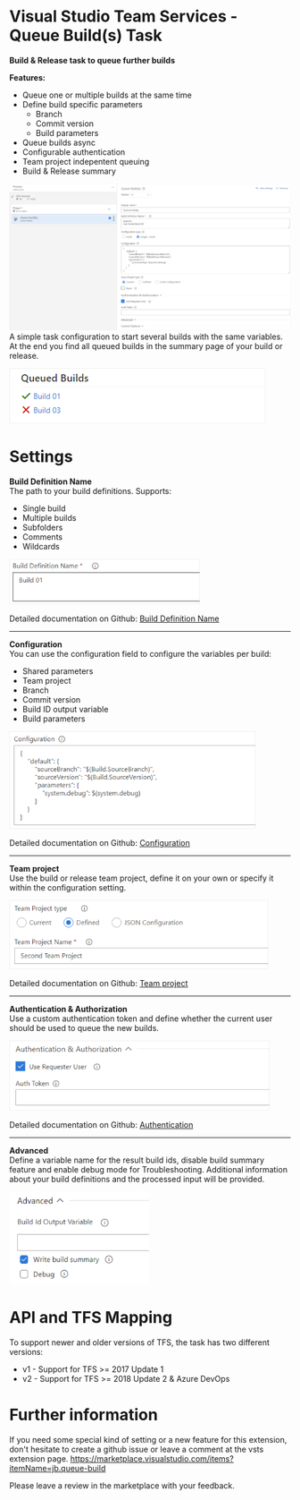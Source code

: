 # Visual Studio Team Services - Queue Build(s) Task  
**Build & Release task to queue further builds**

**Features:**
* Queue one or multiple builds at the same time
* Define build specific parameters
    * Branch
    * Commit version
    * Build parameters
* Queue builds async
* Configurable authentication
* Team project indepentent queuing
* Build & Release summary

![Single build configuration](doc/images/task_overview.png "Single build configuration")  
A simple task configuration to start several builds with the same variables.  
At the end you find all queued builds in the summary page of your build or release.

![Summary view](doc/images/task_summary.png "Summary view") 

# Settings

**Build Definition Name**  
The path to your build definitions. Supports:
* Single build
* Multiple builds
* Subfolders
* Comments
* Wildcards

![Single build configuration](doc/images/config_build_definition_01.png "Single build configuration")

Detailed documentation on Github: [Build Definition Name](https://github.com/bamminger/vsts-queue-build/blob/master/doc/build-definition.md)

---

**Configuration**  
You can use the configuration field to configure the variables per build:
* Shared parameters
* Team project
* Branch
* Commit version
* Build ID output variable
* Build parameters  

![Build configuration](doc/images/config_build_definition_04.png "Build configuration")

Detailed documentation on Github: [Configuration](https://github.com/bamminger/vsts-queue-build/blob/master/doc/configuration.md)

---

**Team project**  
Use the build or release team project, define it on your own or specify it within the configuration setting.

![Team project configuration](doc/images/config_team-project_01.png "Team project configuration")

Detailed documentation on Github: [Team project](https://github.com/bamminger/vsts-queue-build/blob/master/doc/team-project.md)

---

**Authentication & Authorization**  
Use a custom authentication token and define whether the current user should be used to queue the new builds.

![Authentication configuration](doc/images/config_auth.png "Authentication configuration")

Detailed documentation on Github: [Authentication](https://github.com/bamminger/vsts-queue-build/blob/master/doc/authentication.md)

---
 
**Advanced**  
Define a variable name for the result build ids, disable build summary feature and enable debug mode for Troubleshooting. Additional information about your build definitions and the processed input will be provided.  

![Advanced configuration](doc/images/config_advanced.png "Advanced configuration")


# API and TFS Mapping

To support newer and older versions of TFS, the task has two different versions:
* v1 - Support for TFS >= 2017 Update 1
* v2 - Support for TFS >= 2018 Update 2 & Azure DevOps


# Further information

If you need some special kind of setting or a new feature for this extension, don't hesitate to create a github issue or leave a comment at the vsts extension page.
https://marketplace.visualstudio.com/items?itemName=jb.queue-build  

Please leave a review in the marketplace with your feedback.
